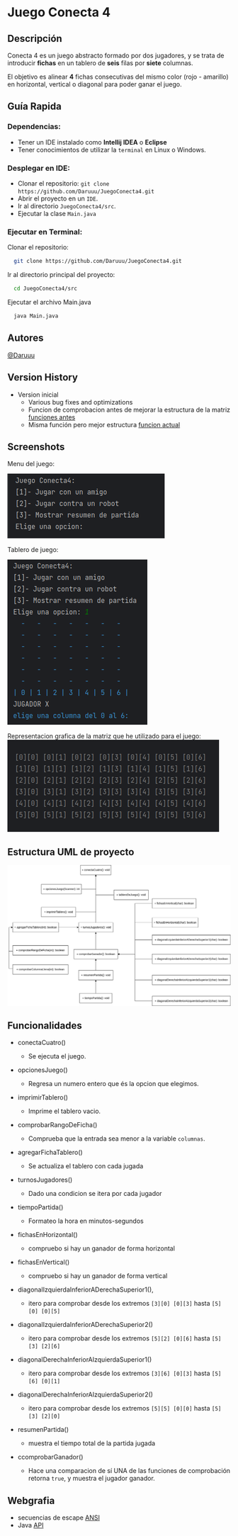 # Juego Conecta 4

## Descripción

Conecta 4 es un juego abstracto formado por dos jugadores, y se trata de introducir **fichas** en un tablero de **seis** filas por **siete** columnas.

El objetivo es alinear **4** fichas consecutivas del mismo color (rojo - amarillo) en horizontal, vertical o diagonal para poder ganar el juego.

## Guía Rapida

### Dependencias:

* Tener un IDE instalado como __Intellij IDEA__ o __Eclipse__
* Tener conocimientos de utilizar la `terminal` en Linux o Windows.

### Desplegar en IDE:
- Clonar el repositorio: `git clone https://github.com/Daruuu/JuegoConecta4.git`
- Abrir el proyecto en un `IDE`.
- Ir al directorio `JuegoConecta4/src`.
- Ejecutar la clase `Main.java`

### Ejecutar en Terminal:

Clonar el repositorio:
```bash
  git clone https://github.com/Daruuu/JuegoConecta4.git
```
Ir al directorio principal del proyecto:
```bash
  cd JuegoConecta4/src
```
Ejecutar el archivo Main.java
```bash
  java Main.java
```

## Autores

[@Daruuu](https://github.com/Daruuu)

## Version History

* Version inicial
    * Various bug fixes and optimizations
    * Funcion de comprobacion antes de mejorar la estructura de la matriz [funciones antes](https://github.com/Daruuu/JuegoConecta4/commit/d038b5b0eceaa51689cc1222add5fca593666323#diff-566c5a584ffb3e8a9155d1dce1d9386330e97e027e407b81cb6865844e2fd4adR197)
    * Misma función pero mejor estructura [funcion actual](https://github.com/Daruuu/JuegoConecta4/commit/d940818494b5224c339112e460714d5dbee8c37c#diff-566c5a584ffb3e8a9155d1dce1d9386330e97e027e407b81cb6865844e2fd4adR201)

## Screenshots

Menu del juego:

![menu juego](enunciado/screenshots/menuJuego.png)

Tablero de juego:

![tablero de juego antes de jugar](enunciado/screenshots/tableroJuego.png)

Representacion grafica de la matriz que he utilizado para el juego:
![matriz de caracteres](enunciado/screenshots/matriz-chars-juego.png)

## Estructura UML de proyecto

![imagen](enunciado/Conecta4UML.png)
## Funcionalidades

* conectaCuatro()
  - Se ejecuta el juego.


* opcionesJuego()
  - Regresa un numero entero que és la opcion que elegimos.


* imprimirTablero()
  - Imprime el tablero vacio.
 

* comprobarRangoDeFicha()
  - Comprueba que la entrada sea menor a la variable `columnas`.


* agregarFichaTablero()
  - Se actualiza el tablero con cada jugada
  


* turnosJugadores()
  - Dado una condicion se itera por cada jugador


* tiempoPartida()
  - Formateo la hora en minutos-segundos


* fichasEnHorizontal()
  - compruebo si hay un ganador de forma horizontal 


* fichasEnVertical()
  - compruebo si hay un ganador de forma vertical


* diagonalIzquierdaInferiorADerechaSuperior1(), 
  - itero para comprobar desde los extremos `[3][0] [0][3]` hasta `[5][0] [0][5]`

* diagonalIzquierdaInferiorADerechaSuperior2()
  - itero para comprobar desde los extremos `[5][2] [0][6]` hasta `[5][3] [2][6]`


* diagonalDerechaInferiorAIzquierdaSuperior1()
  - itero para comprobar desde los extremos `[3][6] [0][3]` hasta `[5][6] [0][1]`
* diagonalDerechaInferiorAIzquierdaSuperior2()
  - itero para comprobar desde los extremos `[5][5] [0][0]` hasta `[5][3] [2][0]`


* resumenPartida()
  - muestra el tiempo total de la partida jugada


* ccomprobarGanador()
  - Hace una comparacion de sí UNA de las funciones de comprobación retorna `true`, y muestra el jugador ganador.

## Webgrafia

* secuencias de escape [ANSI](http://es.tldp.org/COMO-INSFLUG/COMOs/Bash-Prompt-Como/Bash-Prompt-Como-5.html)
* Java [API](https://docs.oracle.com/en/java/javase/11/docs/api/)
